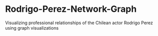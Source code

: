 # Rodrigo-Perez-Network-Graph
Visualizing professional relationships of the Chilean actor Rodrigo Perez using graph visualizations
